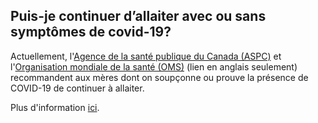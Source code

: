 ## Puis-je continuer d’allaiter avec ou sans symptômes de covid-19?

Actuellement, l'[Agence de la santé publique du Canada (ASPC)](https://www.canada.ca/fr/sante-publique/services/maladies/2019-nouveau-coronavirus/professionnels-sante/directives-provisoires-cas-contacts.html) et l'[Organisation mondiale de la santé (OMS)](http://www.emro.who.int/fr/nutrition/nutrition-infocus/breastfeeding-advice-during-covid-19-outbreak.html) (lien en anglais seulement) recommandent aux mères dont on soupçonne ou prouve la présence de COVID-19 de continuer à allaiter.

Plus d'information [ici](https://www.cps.ca/fr/documents/position/lallaitement-par-les-meres-atteintes-dune-covid-19-presumee-ou-confirmee).
